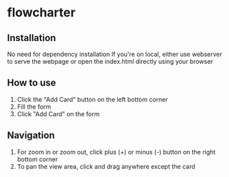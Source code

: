 # flowcharter

## Installation
No need for dependency installation
If you're on local, either use webserver to serve the webpage or open the index.html directly using your browser

## How to use
1. Click the "Add Card" button on the left bottom corner
2. Fill the form
3. Click "Add Card" on the form

## Navigation
1. For zoom in or zoom out, click plus (+) or minus (-) button on the right bottom corner
2. To pan the view area, click and drag anywhere except the card